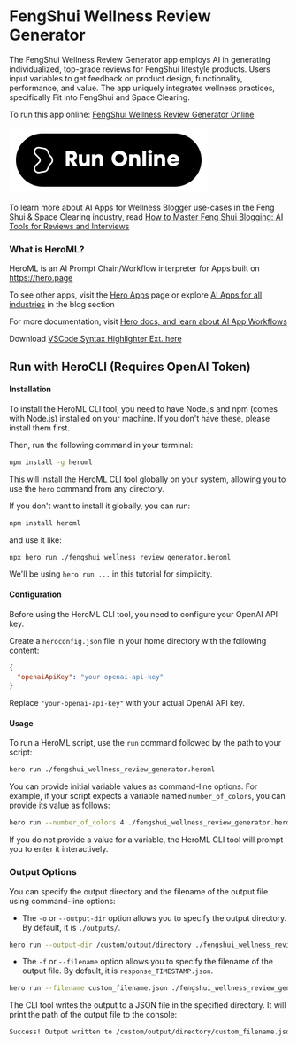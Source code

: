 # FengShui Wellness Review Generator

The FengShui Wellness Review Generator app employs AI in generating individualized, top-grade reviews for FengShui lifestyle products. Users input variables to get feedback on product design, functionality, performance, and value. The app uniquely integrates wellness practices, specifically Fit into FengShui and Space Clearing.

To run this app online: [FengShui Wellness Review Generator Online](https://hero.page/app/fengshui-wellness-review-generator-fengshui-lifestyle-centric-product-analysis/6LP6ITtqjgALYRfcJNrn)

[![Run FengShui Wellness Review Generator Online](/assets/run.svg)](https://hero.page/app/fengshui-wellness-review-generator-fengshui-lifestyle-centric-product-analysis/6LP6ITtqjgALYRfcJNrn)

To learn more about AI Apps for Wellness Blogger use-cases in the Feng Shui & Space Clearing industry, read [How to Master Feng Shui Blogging: AI Tools for Reviews and Interviews](https://hero.page/blog/ai/feng-shui-and-space-clearing/how-to-master-feng-shui-blogging:-ai-tools-for-reviews-and-interviews/170875)

### What is HeroML?
HeroML is an AI Prompt Chain/Workflow interpreter for Apps built on https://hero.page 

To see other apps, visit the [Hero Apps](https://hero.page/apps) page or explore [AI Apps for all industries](https://hero.page/blog) in the blog section

For more documentation, visit [Hero docs, and learn about AI App Workflows](https://hero.page/tutorials/introduction-to-heroml)

Download [VSCode Syntax Highlighter Ext. here](https://marketplace.visualstudio.com/items?itemName=hero-page.heroml)

## Run with HeroCLI (Requires OpenAI Token)

#### Installation

To install the HeroML CLI tool, you need to have Node.js and npm (comes with Node.js) installed on your machine. If you don't have these, please install them first. 

Then, run the following command in your terminal:

```bash
npm install -g heroml
```

This will install the HeroML CLI tool globally on your system, allowing you to use the `hero` command from any directory.

If you don't want to install it globally, you can run:

```bash
npm install heroml
```

and use it like:

```bash
npx hero run ./fengshui_wellness_review_generator.heroml
```

We'll be using `hero run ...` in this tutorial for simplicity.

#### Configuration

Before using the HeroML CLI tool, you need to configure your OpenAI API key. 

Create a `heroconfig.json` file in your home directory with the following content:

```json
{
  "openaiApiKey": "your-openai-api-key"
}
```

Replace `"your-openai-api-key"` with your actual OpenAI API key.

#### Usage

To run a HeroML script, use the `run` command followed by the path to your script:

```bash
hero run ./fengshui_wellness_review_generator.heroml
```

You can provide initial variable values as command-line options. For example, if your script expects a variable named `number_of_colors`, you can provide its value as follows:

```bash
hero run --number_of_colors 4 ./fengshui_wellness_review_generator.heroml
```

If you do not provide a value for a variable, the HeroML CLI tool will prompt you to enter it interactively.

### Output Options

You can specify the output directory and the filename of the output file using command-line options:

- The `-o` or `--output-dir` option allows you to specify the output directory. By default, it is `./outputs/`.

```bash
hero run --output-dir /custom/output/directory ./fengshui_wellness_review_generator.heroml
```

- The `-f` or `--filename` option allows you to specify the filename of the output file. By default, it is `response_TIMESTAMP.json`.

```bash
hero run --filename custom_filename.json ./fengshui_wellness_review_generator.heroml
```

The CLI tool writes the output to a JSON file in the specified directory. It will print the path of the output file to the console:

```bash
Success! Output written to /custom/output/directory/custom_filename.json
```


